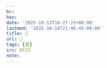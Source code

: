 ```yaml
---
bc:
hex:
date: '2025-10-13T10:27:22+08:00'
lastmod: '2025-10-14T21:46:45-08:00'
title: 􃁙
url: 􃁙
tags: [瓽]
src: DCCV
note:
---
```

